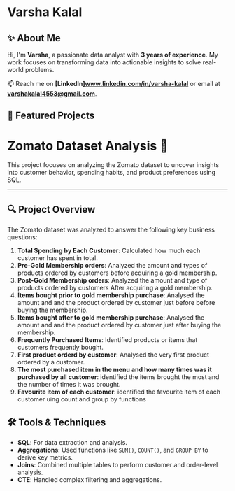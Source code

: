 # Varsha Kalal
## ✨ About Me

Hi, I'm **Varsha**, a passionate data analyst with **3 years of experience**.  My work focuses on transforming data into actionable insights to solve real-world problems.
 
📫 Reach me on **[LinkedIn]www.linkedin.com/in/varsha-kalal** or email at **varshakalal4553@gmail.com**.

## 🌟 Featured Projects

# Zomato Dataset Analysis 🍴

This project focuses on analyzing the Zomato dataset to uncover insights into customer behavior, spending habits, and product preferences using SQL.

---

## 🔍 Project Overview

The Zomato dataset was analyzed to answer the following key business questions:

1. **Total Spending by Each Customer**: Calculated how much each customer has spent in total.  
2. **Pre-Gold Membership orders**: Analyzed the amount and types of products ordered by customers before acquiring a gold membership.
3. **Post-Gold Membership orders**: Analyzed the amount and type of products ordered by customers After acquiring a gold membership.
4. **Items bought prior to gold membership purchase**: Analysed the amount and and the product ordered by customer just before before buying the membership.
5. **Items bought after to gold membership purchase**: Analysed the amount and and the product ordered by customer just after buying the membership.
6. **Frequently Purchased Items**: Identified products or items that customers frequently bought.
7. **First product orderd by customer**: Analysed the very first product ordered by a customer.
8. **The most purchased item in the menu and how many times was it purchased by all customer**: identified the items brought the most and the number of times it was brought.
9. **Favourite item of each customer**: identified the favourite item of each customer uing count and group by functions 

## 🛠️ Tools & Techniques

- **SQL**: For data extraction and analysis.
- **Aggregations**: Used functions like `SUM()`, `COUNT()`, and `GROUP BY` to derive key metrics.
- **Joins**: Combined multiple tables to perform customer and order-level analysis.
- **CTE**: Handled complex filtering and aggregations.




 

